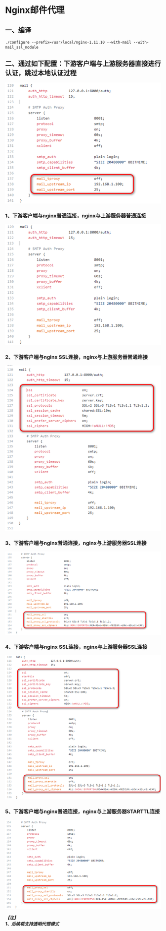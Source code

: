 
# Nginx邮件代理

## 一、编译
```
./configure --prefix=/usr/local/nginx-1.11.10 --with-mail --with-mail_ssl_module
```

## 二、通过如下配置：下游客户端与上游服务器直接进行认证，跳过本地认证过程
![](image/照片0.png)

### 1、下游客户端与nginx普通连接，nginx与上游服务器普通连接
![](image/照片1.png)

### 2、下游客户端与nginx SSL连接，nginx与上游服务器普通连接
![](image/照片2.png)

### 3、下游客户端与nginx普通连接，nginx与上游服务器SSL连接
![](image/照片3.png)

### 4、下游客户端与nginx SSL连接，nginx与上游服务器SSL连接
![](image/照片4.png)

### 5、下游客户端与nginx普通连接，nginx与上游服务器STARTTL连接
![](image/照片5.png)

***【注】<br>***
***1、后续将支持透明代理模式<br>***
